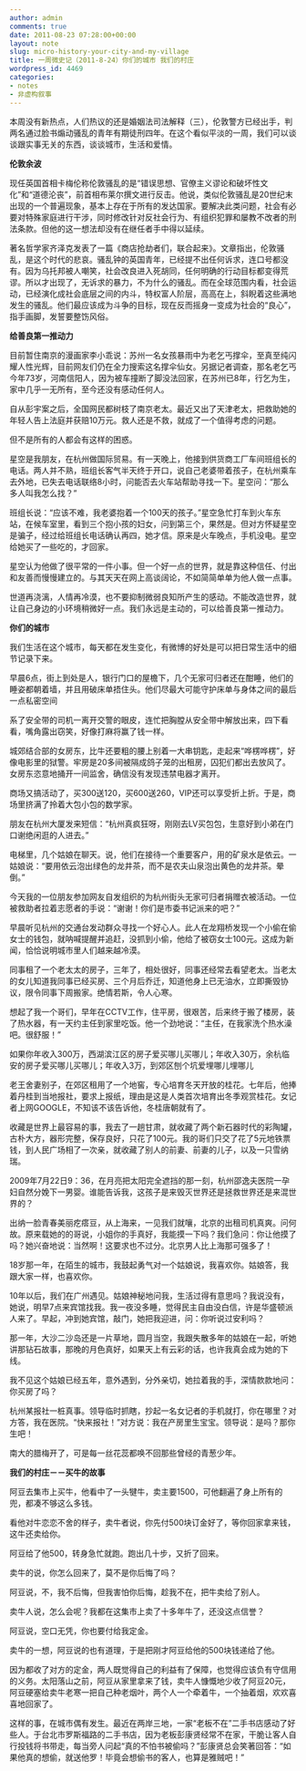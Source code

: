 ```yaml
---
author: admin
comments: true
date: 2011-08-23 07:28:00+00:00
layout: note
slug: micro-history-your-city-and-my-village
title: 一周微史记（2011-8-24）你们的城市 我们的村庄
wordpress_id: 4469
categories:
- notes
- 非虚构叙事
---
```


本周没有新热点，人们热议的还是婚姻法司法解释（三），伦敦警方已经出手，判两名通过脸书煽动骚乱的青年有期徒刑四年。在这个看似平淡的一周，我们可以谈谈跟实事无关的东西，谈谈城市，生活和爱情。

**伦敦余波**

现任英国首相卡梅伦称伦敦骚乱的是“错误思想、官僚主义谬论和破坏性文化”和“道德沦丧”，前首相布莱尔撰文进行反击。他说，类似伦敦骚乱是20世纪末出现的一个普遍现象，基本上存在于所有的发达国家。要解决此类问题，社会有必要对特殊家庭进行干涉，同时修改针对反社会行为、有组织犯罪和屡教不改者的刑法条款。但他的这一想法却没有在继任者手中得以延续。

著名哲学家齐泽克发表了一篇《商店抢劫者们，联合起来》。文章指出，伦敦骚乱，是这个时代的悲哀。骚乱钟的英国青年，已经提不出任何诉求，连口号都没有。因为乌托邦被人嘲笑，社会改良进入死胡同，任何明确的行动目标都变得荒谬。所以才出现了，无诉求的暴力，不为什么的骚乱。而在全球范围内看，社会运动，已经演化成社会底层之间的内斗，特权富人阶层，高高在上，斜睨着这些满地发生的骚乱。他们最应该成为斗争的目标，现在反而摇身一变成为社会的“良心”，指手画脚，发誓要整饬风俗。

**给善良第一推动力**

目前暂住南京的漫画家李小乖说：苏州一名女孩暴雨中为老乞丐撑伞，至真至纯闪耀人性光辉，目前网友们仍在全力搜索这名撑伞仙女。另据记者调查，那名老乞丐今年73岁，河南信阳人，因为被车撞断了脚没法回家，在苏州已8年，行乞为生，家中几乎一无所有，至今还没有感动任何人。

自从彭宇案之后，全国网民都树枝了南京老太。最近又出了天津老太，把救助她的年轻人告上法庭并获赔10万元。救人还是不救，就成了一个值得考虑的问题。

但不是所有的人都会有这样的困惑。

星空是我朋友，在杭州做国际贸易。有一天晚上，他接到供货商工厂车间班组长的电话。两人并不熟，班组长客气半天终于开口，说自己老婆带着孩子，在杭州乘车去外地，已失去电话联络8小时，问能否去火车站帮助寻找一下。星空问：“那么多人叫我怎么找？”

班组长说：“应该不难，我老婆抱着一个100天的孩子。”星空急忙打车到火车东站，在候车室里，看到三个抱小孩的妇女，问到第三个，果然是。但对方怀疑星空是骗子，经过给班组长电话确认再四，她才信。原来是火车晚点，手机没电。星空给她买了一些吃的，才回家。

星空认为他做了很平常的一件小事。但一个好一点的世界，就是靠这种信任、付出和友善而慢慢建立的。与其天天在网上高谈阔论，不如简简单单为他人做一点事。

世道再浇漓，人情再冷漠，也不要抑制微弱良知所产生的感动。不能改造世界，就让自己身边的小环境稍微好一点。我们永远是主动的，可以给善良第一推动力。

**你们的城市**

我们生活在这个城市，每天都在发生变化，有微博的好处是可以把日常生活中的细节记录下来。

早晨6点，街上到处是人，银行门口的屋檐下，几个无家可归者还在酣睡，他们的睡姿都朝着墙，并且用破床单捂住头。他们尽最大可能守护床单与身体之间的最后一点私密空间

系了安全带的司机一离开交警的眼皮，连忙把胸膛从安全带中解放出来，四下看看，嘴角露出窃笑，好像打麻将赢了钱一样。

城郊结合部的女房东，比牛还要粗的腰上别着一大串钥匙，走起来“哗楞哗楞”，好像电影里的狱警。牢房是20多间被隔成鸽子笼的出租房，囚犯们都出去放风了。女房东恣意地捅开一间监舍，确信没有发现违禁电器才离开。

商场又搞活动了，买300送120，买600送260，VIP还可以享受折上折。于是，商场里挤满了拎着大包小包的数学家。

朋友在杭州大厦发来短信：“杭州真疯狂呀，刚刚去LV买包包，生意好到小弟在门口谢绝闲逛的人进去。”

电梯里，几个姑娘在聊天。说，他们在接待一个重要客户，用的矿泉水是依云。一姑娘说：“要用依云泡出绿色的龙井茶，而不是农夫山泉泡出黄色的龙井茶。晕倒。”

今天我的一位朋友参加网友自发组织的为杭州街头无家可归者捐赠衣被活动。一位被救助者拉着志愿者的手说：“谢谢！你们是市委书记派来的吧？”

早晨听见杭州的交通台发动群众寻找一个好心人。此人在龙翔桥发现一个小偷在偷女士的钱包，就呐喊提醒并追赶，没抓到小偷，他给了被窃女士100元。这成为新闻，恰恰说明城市里人们越来越冷漠。

同事租了一个老太太的房子，三年了，相处很好，同事还经常去看望老太。当老太的女儿知道我同事已经买房、三个月后乔迁，知道他身上已无油水，立即撕毁协议，限令同事下周搬家。绝情若斯，令人心寒。

想起了我一个哥们，早年在CCTV工作，住平房，很艰苦，后来终于搬了楼房，装了热水器，有一天约主任到家里吃饭。他一个劲地说：“主任，在我家洗个热水澡吧。很舒服！”

如果你年收入300万，西湖滨江区的房子爱买哪儿买哪儿；年收入30万，余杭临安的房子爱买哪儿买哪儿；年收入3万，到郊区刨个坑爱埋哪儿埋哪儿

老王舍妻别子，在郊区租用了一个地窖，专心培育冬天开放的桂花。七年后，他捧着丹桂到当地报社，要求上报纸，理由是这是人类首次培育出冬季观赏桂花。女记者上网GOOGLE，不知该不该告诉他，冬桂唐朝就有了。

收藏是世界上最容易的事，我去了一趟甘肃，就收藏了两个新石器时代的彩陶罐，古朴大方，器形完整，保存良好，只花了100元。我的哥们只交了花了5元地铁票钱，到人民广场相了一次亲，就收藏了别人的前妻、前妻的儿子，以及一只雪纳瑞。

2009年7月22日9：36，在月亮把太阳完全遮挡的那一刻，杭州邵逸夫医院一孕妇自然分娩下一男婴。谁能告诉我，这孩子是来毁灭世界还是拯救世界还是来混世界的？

出纳一脸青春美丽疙瘩豆，从上海来，一见我们就嚷，北京的出租司机真爽。问何故。原来载她的的哥说，小姐你的手真好，我能摸一下吗？我们急问：你让他摸了吗？她兴奋地说：当然啊！这要求也不过分。北京男人比上海那可强多了！

18岁那一年，在陌生的城市，我鼓起勇气对一个姑娘说，我喜欢你。姑娘答，我跟大家一样，也喜欢你。

10年以后，我们在广州遇见。姑娘神秘地问我，生活过得有意思吗？我说没有，她说，明早7点来宾馆找我。我一夜没多睡，觉得民主自由没白信，许是华盛顿派人来了。早起，冲到她宾馆，敲门，她把我迎进，问：你听说过安利吗？

那一年，大沙二沙岛还是一片草地，圆月当空，我跟失散多年的姑娘在一起，听她讲那钻石故事，那晚的月色真好，如果天上有云彩的话，也许我真会成为她的下线。

我不见这个姑娘已经五年，意外遇到，分外亲切，她拉着我的手，深情款款地问：你买房了吗？

杭州某报社一桩真事。领导临时抓瞎，抄起一名女记者的手机就打，你在哪里？对方答，我在医院。“快来报社！”对方说：我在产房里生宝宝。领导说：是吗？那你生吧！

南大的腊梅开了，可是每一丝花蕊都唤不回那些曾经的青葱少年。

**我们的村庄－－买牛的故事**

阿豆去集市上买牛，他看中了一头犍牛，卖主要1500，可他翻遍了身上所有的兜，都凑不够这么多钱。

看他对牛恋恋不舍的样子，卖牛者说，你先付500块订金好了，等你回家拿来钱，这牛还卖给你。

阿豆给了他500，转身急忙就跑。跑出几十步，又折了回来。

卖牛的说，你怎么回来了，莫不是你后悔了吗？

阿豆说，不，我不后悔，但我害怕你后悔，趁我不在，把牛卖给了别人。

卖牛人说，怎么会呢？我都在这集市上卖了十多年牛了，还没这点信誉？

阿豆说，空口无凭，你也要付给我定金。

卖牛的一想，阿豆说的也有道理，于是把刚才阿豆给他的500块钱递给了他。

因为都收了对方的定金，两人既觉得自己的利益有了保障，也觉得应该负有守信用的义务。太阳落山之前，阿豆从家里拿来了钱，卖牛人慷慨地少收了阿豆20元，阿豆硬塞给卖牛老寒一把自己种老烟叶，两个人一个牵着牛，一个抽着烟，欢欢喜喜地回家了。

这样的事，在城市偶有发生。最近在两岸三地，一家“老板不在”二手书店感动了好些人。于台北市罗斯福路的二手书店，因为老板彭康贤经常不在家，干脆让客人自行投钱将书带走，每当旁人问起“真的不怕书被偷吗？”彭康贤总会笑著回答：“如果他真的想偷，就送他罗！毕竟会想偷书的客人，也算是雅贼吧！”
